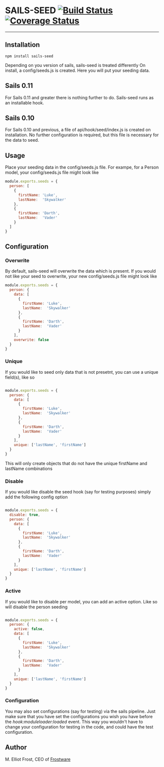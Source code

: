 SAILS-SEED [![Build Status](https://travis-ci.org/frostme/sails-seed.svg?branch=master)](https://travis-ci.org/frostme/sails-seed)[![Coverage Status](https://coveralls.io/repos/frostme/sails-seed/badge.svg?branch=master)](https://coveralls.io/r/frostme/sails-seed?branch=master)
==========


* * *

## Installation

```
npm install sails-seed
```
Depending on you version of sails, sails-seed is treated differently
On install, a config/seeds.js is created. Here you will put your seeding data.

## Sails 0.11
For Sails 0.11 and greater there is nothing further to do. Sails-seed runs as an installable hook.

## Sails 0.10
For Sails 0.10 and previous, a file of api/hook/seed/index.js is created on installation.
No further configuration is required, but this file is necessary for the data to seed.

## Usage
Place your seeding data in the config/seeds.js file.
For exampe, for a Person model, your config/seeds.js file might look like

```js
module.exports.seeds = {
  person: [
    {
      firstName: 'Luke',
      lastName:  'Skywalker'
    },
    {
      firstName: 'Darth',
      lastName:  'Vader'
    }
  ]
}
```
## Configuration
### Overwrite
By default, sails-seed will overwrite the data which is present. If you would not like your
seed to overwrite, your new config/seeds.js file might look like

```js
module.exports.seeds = {
  person: {
    data: [
      {
        firstName: 'Luke',
        lastName:  'Skywalker'
      },
      {
        firstName: 'Darth',
        lastName:  'Vader'
      }
    ],
    overwrite: false
  }
}
```
### Unique
If you would like to seed only data that is not presetnt, you can use a unique field(s), like so

```js

module.exports.seeds = {
  person: {
    data: [
      {
        firstName: 'Luke',
        lastName:  'Skywalker'
      },
      {
        firstName: 'Darth',
        lastName:  'Vader'
      }
    ],
    unique: ['lastName', 'firstName']
  }
}
```
This will only create objects that do not have the unique firstName and lastName combinations

### Disable

If you would like disable the seed hook (say for testing purposes)  simply add the following config option
```js

module.exports.seeds = {
  disable: true,
  person: {
    data: [
      {
        firstName: 'Luke',
        lastName:  'Skywalker'
      },
      {
        firstName: 'Darth',
        lastName:  'Vader'
      }
    ],
    unique: ['lastName', 'firstName']
  }
}
```


### Active

If you would like to disable per model, you can add an active option. Like so will disable the person seeding
```js

module.exports.seeds = {
  person: {
    active: false,
    data: [
      {
        firstName: 'Luke',
        lastName:  'Skywalker'
      },
      {
        firstName: 'Darth',
        lastName:  'Vader'
      }
    ],
    unique: ['lastName', 'firstName']
  }
}
```

### Configuration

You may also set configurations (say for testing) via the sails pipeline. Just make sure that
you have set the configurations you wish you have before the _hook:moduleloader:loaded_ event.
This way you wouldn't have to change your configuration for testing in the code, and could
have the test configuration.
## Author

M. Elliot Frost, CEO of [Frostware](http://www.frostwaresolutions.net)
